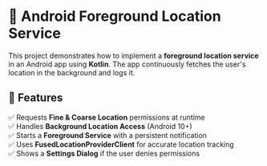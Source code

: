 # 📍 Android Foreground Location Service

This project demonstrates how to implement a **foreground location service** in an Android app using **Kotlin**. The app continuously fetches the user's location in the background and logs it.

## 📱 Features
✅ Requests **Fine & Coarse Location** permissions at runtime  
✅ Handles **Background Location Access** (Android 10+)  
✅ Starts a **Foreground Service** with a persistent notification  
✅ Uses **FusedLocationProviderClient** for accurate location tracking  
✅ Shows a **Settings Dialog** if the user denies permissions  


